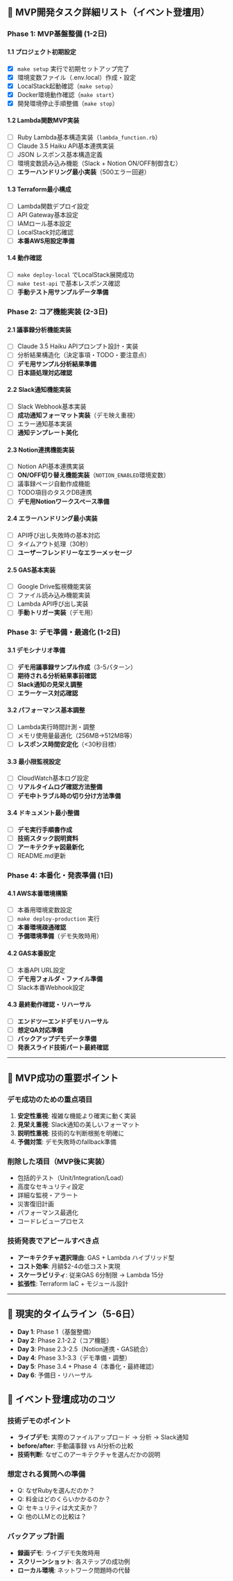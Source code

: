 ## 🎯 MVP開発タスク詳細リスト（イベント登壇用）

### **Phase 1: MVP基盤整備 (1-2日)**

#### 1.1 プロジェクト初期設定
- [x] `make setup` 実行で初期セットアップ完了
- [x] 環境変数ファイル（.env.local）作成・設定
- [x] LocalStack起動確認（`make setup`）
- [x] Docker環境動作確認（`make start`）
- [x] 開発環境停止手順整備（`make stop`）

#### 1.2 Lambda関数MVP実装
- [ ] Ruby Lambda基本構造実装（`lambda_function.rb`）
- [ ] Claude 3.5 Haiku API基本連携実装
- [ ] JSON レスポンス基本構造定義
- [ ] 環境変数読み込み機能（Slack + Notion ON/OFF制御含む）
- [ ] **エラーハンドリング最小実装**（500エラー回避）

#### 1.3 Terraform最小構成
- [ ] Lambda関数デプロイ設定
- [ ] API Gateway基本設定
- [ ] IAMロール基本設定
- [ ] LocalStack対応確認
- [ ] **本番AWS用設定準備**

#### 1.4 動作確認
- [ ] `make deploy-local` でLocalStack展開成功
- [ ] `make test-api` で基本レスポンス確認
- [ ] **手動テスト用サンプルデータ準備**

### **Phase 2: コア機能実装 (2-3日)**

#### 2.1 議事録分析機能実装
- [ ] Claude 3.5 Haiku APIプロンプト設計・実装
- [ ] 分析結果構造化（決定事項・TODO・要注意点）
- [ ] **デモ用サンプル分析結果準備**
- [ ] **日本語処理対応確認**

#### 2.2 Slack通知機能実装
- [ ] Slack Webhook基本実装
- [ ] **成功通知フォーマット実装**（デモ映え重視）
- [ ] エラー通知基本実装
- [ ] **通知テンプレート美化**

#### 2.3 Notion連携機能実装
- [ ] Notion API基本連携実装
- [ ] **ON/OFF切り替え機能実装**（`NOTION_ENABLED`環境変数）
- [ ] 議事録ページ自動作成機能
- [ ] TODO項目のタスクDB連携
- [ ] **デモ用Notionワークスペース準備**

#### 2.4 エラーハンドリング最小実装
- [ ] API呼び出し失敗時の基本対応
- [ ] タイムアウト処理（30秒）
- [ ] **ユーザーフレンドリーなエラーメッセージ**

#### 2.5 GAS基本実装
- [ ] Google Drive監視機能実装
- [ ] ファイル読み込み機能実装
- [ ] Lambda API呼び出し実装
- [ ] **手動トリガー実装**（デモ用）

### **Phase 3: デモ準備・最適化 (1-2日)**

#### 3.1 デモシナリオ準備
- [ ] **デモ用議事録サンプル作成**（3-5パターン）
- [ ] **期待される分析結果事前確認**
- [ ] **Slack通知の見栄え調整**
- [ ] **エラーケース対応確認**

#### 3.2 パフォーマンス基本調整
- [ ] Lambda実行時間計測・調整
- [ ] メモリ使用量最適化（256MB→512MB等）
- [ ] **レスポンス時間安定化**（<30秒目標）

#### 3.3 最小限監視設定
- [ ] CloudWatch基本ログ設定
- [ ] **リアルタイムログ確認方法整備**
- [ ] **デモ中トラブル時の切り分け方法準備**

#### 3.4 ドキュメント最小整備
- [ ] **デモ実行手順書作成**
- [ ] **技術スタック説明資料**
- [ ] **アーキテクチャ図最新化**
- [ ] README.md更新

### **Phase 4: 本番化・発表準備 (1日)**

#### 4.1 AWS本番環境構築
- [ ] 本番用環境変数設定
- [ ] `make deploy-production` 実行
- [ ] **本番環境疎通確認**
- [ ] **予備環境準備**（デモ失敗時用）

#### 4.2 GAS本番設定
- [ ] 本番API URL設定
- [ ] **デモ用フォルダ・ファイル準備**
- [ ] Slack本番Webhook設定

#### 4.3 最終動作確認・リハーサル
- [ ] **エンドツーエンドデモリハーサル**
- [ ] **想定QA対応準備**
- [ ] **バックアップデモデータ準備**
- [ ] **発表スライド技術パート最終確認**

---

## 🎯 **MVP成功の重要ポイント**

### **デモ成功のための重点項目**
1. **安定性重視**: 複雑な機能より確実に動く実装
2. **見栄え重視**: Slack通知の美しいフォーマット
3. **説明性重視**: 技術的な判断根拠を明確に
4. **予備対策**: デモ失敗時のfallback準備

### **削除した項目（MVP後に実装）**
- 包括的テスト（Unit/Integration/Load）
- 高度なセキュリティ設定
- 詳細な監視・アラート
- 災害復旧計画
- パフォーマンス最適化
- コードレビュープロセス

### **技術発表でアピールすべき点**
- **アーキテクチャ選択理由**: GAS + Lambda ハイブリッド型
- **コスト効率**: 月額$2-4の低コスト実現
- **スケーラビリティ**: 従来GAS 6分制限 → Lambda 15分
- **拡張性**: Terraform IaC + モジュール設計

---

## 📅 **現実的タイムライン（5-6日）**

- **Day 1**: Phase 1（基盤整備）
- **Day 2**: Phase 2.1-2.2（コア機能）
- **Day 3**: Phase 2.3-2.5（Notion連携・GAS統合）
- **Day 4**: Phase 3.1-3.3（デモ準備・調整）
- **Day 5**: Phase 3.4 + Phase 4（本番化・最終確認）
- **Day 6**: 予備日・リハーサル

## 🎤 **イベント登壇成功のコツ**

### **技術デモのポイント**
- **ライブデモ**: 実際のファイルアップロード → 分析 → Slack通知
- **before/after**: 手動議事録 vs AI分析の比較
- **技術判断**: なぜこのアーキテクチャを選んだかの説明

### **想定される質問への準備**
- Q: なぜRubyを選んだのか？
- Q: 料金はどのくらいかかるのか？
- Q: セキュリティは大丈夫か？
- Q: 他のLLMとの比較は？

### **バックアップ計画**
- **録画デモ**: ライブデモ失敗時用
- **スクリーンショット**: 各ステップの成功例
- **ローカル環境**: ネットワーク問題時の代替
